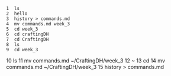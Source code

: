     1  ls
    2  hello
    3  history > commands.md
    4  mv commands.md week_3
    5  cd week_3
    6  cd craftingDH
    7  cd CraftingDH
    8  ls
    9  cd week_3
   10  ls
   11  mv commands.md ~/CraftingDH/week_3
   12  ~
   13  cd
   14  mv commands.md ~/CraftingDH/week_3
   15  history > commands.md
